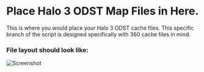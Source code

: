 # Place Halo 3 ODST Map Files in Here.
This is where you would place your Halo 3 ODST cache files. This specific branch of the script is designed specifically with 360 cache files in mind.

### File layout should look like:
![Screenshot](http://raw.githubusercontent.com/InsertStringNameHere/Main-Menu-Cache-Script/V2/Docs/Images/H3O.PNG)